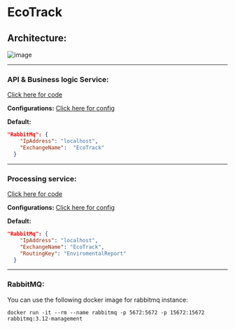 # EcoTrack
## Architecture:
![image](https://github.com/mohamad-ahmmad/EcoTrack/assets/98047574/c869d090-7f96-411e-8a61-161abb60cb57)

----

### API & Business logic Service: 
[Click here for code](src/)

**Configurations:**
[Click here for config](src/EcoTrack.API/appsettings.Development.json)

**Default:**
```JSON
"RabbitMq": {
    "IpAddress": "localhost",
    "ExchangeName":  "EcoTrack"
  }
```

----

### Processing service:
[Click here for code](Report_Processor_Service/)

**Configurations:**
[Click here for config](src/EcoTrack.API/appsettings.Development.json)

**Default:**
```JSON
"RabbitMq": {
    "IpAddress": "localhost",
    "ExchangeName": "EcoTrack",
    "RoutingKey": "EnviromentalReport"
  }
```

---

### RabbitMQ:
You can use the following docker image for rabbitmq instance:
```
docker run -it --rm --name rabbitmq -p 5672:5672 -p 15672:15672 rabbitmq:3.12-management
```



